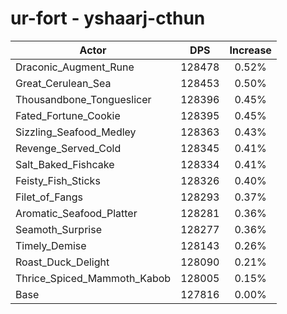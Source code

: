# ur-fort - yshaarj-cthun
| Actor | DPS | Increase |
|---|:---:|:---:|
|Draconic_Augment_Rune|128478|0.52%|
|Great_Cerulean_Sea|128453|0.50%|
|Thousandbone_Tongueslicer|128396|0.45%|
|Fated_Fortune_Cookie|128395|0.45%|
|Sizzling_Seafood_Medley|128363|0.43%|
|Revenge_Served_Cold|128345|0.41%|
|Salt_Baked_Fishcake|128334|0.41%|
|Feisty_Fish_Sticks|128326|0.40%|
|Filet_of_Fangs|128293|0.37%|
|Aromatic_Seafood_Platter|128281|0.36%|
|Seamoth_Surprise|128277|0.36%|
|Timely_Demise|128143|0.26%|
|Roast_Duck_Delight|128090|0.21%|
|Thrice_Spiced_Mammoth_Kabob|128005|0.15%|
|Base|127816|0.00%|
